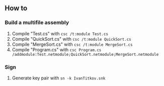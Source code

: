## How to
### Build a multifile assembly
1. Compile "Test.cs" with `csc /t:module Test.cs` 
2. Compile "QuickSort.cs" with `csc /t:module QuickSort.cs` 
3. Compile "MergeSort.cs" with `csc /t:module MergeSort.cs` 
4. Compile "Program.cs" with `csc Program.cs /addmodule:Test.netmodule;QuickSort.netmodule;MergeSort.netmodule` 
  
### Sign
1. Generate key pair with `sn -k IvanTitkov.snk`

